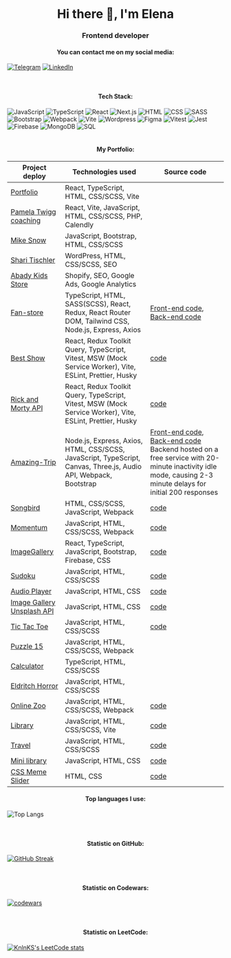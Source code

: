 <h1 align="center">Hi there 👋, I'm Elena</h1>

<h3 align="center">Frontend developer</h3>

<h4 align="center">You can contact me on my social media:</h4>

[![Telegram](https://img.shields.io/badge/-Telegram-333?style=for-the-badge&logo=telegram&logoColor=27A0D9)](https://t.me/ElenaMyOne)
[![LinkedIn](https://img.shields.io/badge/-LinkedIn-333?style=for-the-badge&logo=linkedin&logoColor=0A66C2)](https://www.linkedin.com/in/elena-iakovenko-54319115a/)

</br>
<h4 align="center">Tech Stack:</h4>

![JavaScript](https://img.shields.io/badge/-JavaScript-333?style=for-the-badge&logo=javascript)
![TypeScript](https://img.shields.io/badge/-TypeScript-333?style=for-the-badge&logo=TypeScript)
![React](https://img.shields.io/badge/-React-333?style=for-the-badge&logo=React)
![Next.js](https://img.shields.io/badge/-Next.js-333?style=for-the-badge&logo=Next.js)
![HTML](https://img.shields.io/badge/-HTML-333?style=for-the-badge&logo=html5)
![CSS](https://img.shields.io/badge/-CSS-333?style=for-the-badge&logo=css3&logoColor=blue)
![SASS](https://img.shields.io/badge/-SASS-333?style=for-the-badge&logo=SASS)
![Bootstrap](https://img.shields.io/badge/-Bootstrap-333?style=for-the-badge&logo=Bootstrap)
![Webpack](https://img.shields.io/badge/-Webpack-333?style=for-the-badge&logo=Webpack)
![Vite](https://img.shields.io/badge/-Vite-333?style=for-the-badge&logo=vite)
![Wordpress](https://img.shields.io/badge/-Wordpress-333?style=for-the-badge&logo=Wordpress&logoColor=blue)
![Figma](https://img.shields.io/badge/-Figma-333?style=for-the-badge&logo=Figma)
![Vitest](https://img.shields.io/badge/-Vitest-333?style=for-the-badge&logo=Vitest)
![Jest](https://img.shields.io/badge/-Jest-333?style=for-the-badge&logo=Jest)
![Firebase](https://img.shields.io/badge/-Firebase-333?style=for-the-badge&logo=Firebase)
![MongoDB](https://img.shields.io/badge/-MongoDB-333?style=for-the-badge&logo=MongoDB)
![SQL](https://img.shields.io/badge/SQL-333?style=for-the-badge&logo=sql)
<br>
</br>
<h4 align="center">My Portfolio:</h4>

| Project deploy     | Technologies used                          | Source code        |
|--------------------|--------------------------------------------|--------------------|
| [Portfolio](https://myoneweb.us/)    | React, TypeScript, HTML, CSS/SCSS, Vite |   |
| [Pamela Twigg coaching](http://pamelatwiggcoaching.com/) | React, Vite, JavaScript, HTML, CSS/SCSS, PHP, Calendly |    |
| [Mike Snow](https://www.mikesnow.us/)    | JavaScript, Bootstrap, HTML, CSS/SCSS  |   |
| [Shari Tischler](https://shari-tischler-writer.com/)    | WordPress, HTML, CSS/SCSS, SEO   |   |
| [Abady Kids Store](https://abady.shop/)    | Shopify, SEO, Google Ads, Google Analytics          |  |
|[Fan-store](https://elena-myone.github.io/fan-store) | TypeScript, HTML, SASS(SCSS),  React, Redux, React Router DOM, Tailwind CSS, Node.js, Express, Axios | [Front-end code](https://github.com/Elena-MyOne/fan-store), [Back-end code](https://github.com/Elena-MyOne/fan-store-backend)|
| [Best Show](https://elena-myone.github.io/best-show/#/shows?page=0) | React, Redux Toolkit Query, TypeScript, Vitest, MSW (Mock Service Worker), Vite, ESLint, Prettier, Husky   | [code](https://github.com/Elena-MyOne/best-show)
| [Rick and Morty API](https://github.com/Elena-MyOne/rick-and-morty-api) | React, Redux Toolkit Query, TypeScript, Vitest, MSW (Mock Service Worker), Vite, ESLint, Prettier, Husky   | [code](https://github.com/Elena-MyOne/rick-and-morty-api)
| [Amazing-Trip](https://elena-myone.github.io/rsclone/dist/)   | Node.js, Express, Axios, HTML, CSS/SCSS, JavaScript, TypeScript, Canvas, Three.js, Audio API, Webpack, Bootstrap          | [Front-end code](https://github.com/Elena-MyOne/rsclone), [Back-end code](https://github.com/Elena-MyOne/backend-rs-clone) <br>Backend hosted on a free service with 20-minute inactivity idle mode, causing 2-3 minute delays for initial 200 responses |
| [Songbird](https://elena-myone.github.io/songbird/songbird/dist/) | HTML, CSS/SCSS, JavaScript, Webpack            | [code](https://github.com/Elena-MyOne/songbird)  |
| [Momentum](https://elena-myone.github.io/momentum/my-app/dist/)    | JavaScript, HTML, CSS/SCSS, Webpack            | [code](https://github.com/Elena-MyOne/momentum)
| [ImageGallery](https://imagegallery-a0f41.web.app/)   | React, TypeScript, JavaScript, Bootstrap, Firebase, CSS          | [code](https://github.com/Elena-MyOne/image-gallery) |
| [Sudoku](https://elena-myone.github.io/sudoku/random-game/) | JavaScript, HTML, CSS/SCSS | [code](https://github.com/Elena-MyOne/sudoku/tree/random-game) |
| [Audio Player](https://elena-myone.github.io/audio-player/audio-player/) | JavaScript, HTML, CSS | [code](https://github.com/Elena-MyOne/audio-player/tree/main/audio-player) |
| [Image Gallery Unsplash API](https://elena-myone.github.io/image-gallery-js/) | JavaScript, HTML, CSS | [code](https://github.com/Elena-MyOne/image-gallery-js) |
| [Tic Tac Toe](https://elena-myone.github.io/tic_tac_toe/) | JavaScript, HTML, CSS/SCSS | [code](https://github.com/Elena-MyOne/tic_tac_toe) |
| [Puzzle 15](https://rolling-scopes-school.github.io/elena-myone-JSFE2022Q3/puzzle-15/dist/) | JavaScript, HTML, CSS/SCSS, Webpack |   |
| [Calculator](https://github.com/Elena-MyOne/calculator) | TypeScript, HTML, CSS/SCSS  |   |
| [Eldritch Horror](https://elena-myone.github.io/codejam-eldritch/my-app/dist/) | JavaScript, HTML, CSS/SCSS |   |
| [Online Zoo](https://elena-myone.github.io/online-zoo/dist/) | JavaScript, HTML, CSS/SCSS, Webpack | [code](https://github.com/Elena-MyOne/online-zoo)  |
| [Library](https://elena-myone.github.io/library-ts/library/dist/) | JavaScript, HTML, CSS/SCSS, Vite | [code](https://github.com/Elena-MyOne/library-ts)  |
| [Travel](https://rolling-scopes-school.github.io/elena-myone-JSFEPRESCHOOL2022Q2/travel/) | JavaScript, HTML, CSS/SCSS | [code](https://github.com/Elena-MyOne/online-zoo)  |
| [Mini library](https://elena-myone.github.io/library/) | JavaScript, HTML, CSS | [code](https://github.com/Elena-MyOne/library)  |
| [CSS Meme Slider](https://elena-myone.github.io/cssMemeSlider/) | HTML, CSS | [code](https://github.com/Elena-MyOne/cssMemeSlider/tree/cssMemeSlider)  |



<h4 align="center">Top languages I use:</h4>

![Top Langs](https://github-readme-stats.vercel.app/api/top-langs/?username=Elena-MyOne&theme=dark&layout=compact)

</br>
<h4 align="center">Statistic on GitHub:</h4>

[![GitHub Streak](https://github-readme-streak-stats.herokuapp.com/?user=Elena-MyOne&theme=dark)](https://git.io/streak-stats)

</br>
<h4 align="center">Statistic on Codewars:</h4>

[![codewars](https://www.codewars.com/users/rsschool_ca97357416502d42/badges/large)](https://www.codewars.com/users/username)

</br>
<h4 align="center">Statistic on LeetCode:</h4>

[![KnlnKS's LeetCode stats](https://leetcode-stats-six.vercel.app/api?username=elena-myone&theme=dark)](https://github.com/KnlnKS/leetcode-stats)
